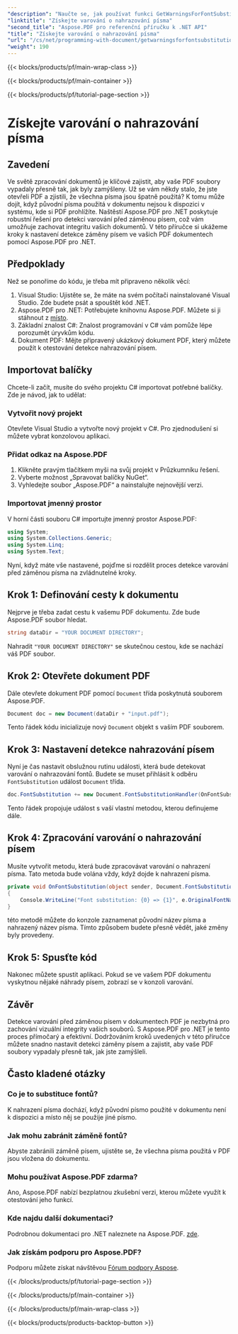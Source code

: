 ```yaml
---
"description": "Naučte se, jak používat funkci GetWarningsForFontSubstitution v knihovně Aspose.PDF pro .NET k detekci varování před nahrazením písem při otevírání dokumentu PDF."
"linktitle": "Získejte varování o nahrazování písma"
"second_title": "Aspose.PDF pro referenční příručku k .NET API"
"title": "Získejte varování o nahrazování písma"
"url": "/cs/net/programming-with-document/getwarningsforfontsubstitution/"
"weight": 190
---
```


{{< blocks/products/pf/main-wrap-class >}}

{{< blocks/products/pf/main-container >}}

{{< blocks/products/pf/tutorial-page-section >}}

# Získejte varování o nahrazování písma

## Zavedení

Ve světě zpracování dokumentů je klíčové zajistit, aby vaše PDF soubory vypadaly přesně tak, jak byly zamýšleny. Už se vám někdy stalo, že jste otevřeli PDF a zjistili, že všechna písma jsou špatně použitá? K tomu může dojít, když původní písma použitá v dokumentu nejsou k dispozici v systému, kde si PDF prohlížíte. Naštěstí Aspose.PDF pro .NET poskytuje robustní řešení pro detekci varování před záměnou písem, což vám umožňuje zachovat integritu vašich dokumentů. V této příručce si ukážeme kroky k nastavení detekce záměny písem ve vašich PDF dokumentech pomocí Aspose.PDF pro .NET.

## Předpoklady

Než se ponoříme do kódu, je třeba mít připraveno několik věcí:

1. Visual Studio: Ujistěte se, že máte na svém počítači nainstalované Visual Studio. Zde budete psát a spouštět kód .NET.
2. Aspose.PDF pro .NET: Potřebujete knihovnu Aspose.PDF. Můžete si ji stáhnout z [místo](https://releases.aspose.com/pdf/net/).
3. Základní znalost C#: Znalost programování v C# vám pomůže lépe porozumět úryvkům kódu.
4. Dokument PDF: Mějte připravený ukázkový dokument PDF, který můžete použít k otestování detekce nahrazování písem.

## Importovat balíčky

Chcete-li začít, musíte do svého projektu C# importovat potřebné balíčky. Zde je návod, jak to udělat:

### Vytvořit nový projekt

Otevřete Visual Studio a vytvořte nový projekt v C#. Pro zjednodušení si můžete vybrat konzolovou aplikaci.

### Přidat odkaz na Aspose.PDF

1. Klikněte pravým tlačítkem myši na svůj projekt v Průzkumníku řešení.
2. Vyberte možnost „Spravovat balíčky NuGet“.
3. Vyhledejte soubor „Aspose.PDF“ a nainstalujte nejnovější verzi.

### Importovat jmenný prostor

V horní části souboru C# importujte jmenný prostor Aspose.PDF:

```csharp
using System;
using System.Collections.Generic;
using System.Linq;
using System.Text;
```

Nyní, když máte vše nastavené, pojďme si rozdělit proces detekce varování před záměnou písma na zvládnutelné kroky.

## Krok 1: Definování cesty k dokumentu

Nejprve je třeba zadat cestu k vašemu PDF dokumentu. Zde bude Aspose.PDF soubor hledat.

```csharp
string dataDir = "YOUR DOCUMENT DIRECTORY";
```

Nahradit `"YOUR DOCUMENT DIRECTORY"` se skutečnou cestou, kde se nachází váš PDF soubor.

## Krok 2: Otevřete dokument PDF

Dále otevřete dokument PDF pomocí `Document` třída poskytnutá souborem Aspose.PDF.

```csharp
Document doc = new Document(dataDir + "input.pdf");
```

Tento řádek kódu inicializuje nový `Document` objekt s vaším PDF souborem.

## Krok 3: Nastavení detekce nahrazování písem

Nyní je čas nastavit obslužnou rutinu události, která bude detekovat varování o nahrazování fontů. Budete se muset přihlásit k odběru `FontSubstitution` událost `Document` třída.

```csharp
doc.FontSubstitution += new Document.FontSubstitutionHandler(OnFontSubstitution);
```

Tento řádek propojuje událost s vaší vlastní metodou, kterou definujeme dále.

## Krok 4: Zpracování varování o nahrazování písem

Musíte vytvořit metodu, která bude zpracovávat varování o nahrazení písma. Tato metoda bude volána vždy, když dojde k nahrazení písma.

```csharp
private void OnFontSubstitution(object sender, Document.FontSubstitutionEventArgs e)
{
    Console.WriteLine("Font substitution: {0} => {1}", e.OriginalFontName, e.SubstitutedFontName);
}
```

této metodě můžete do konzole zaznamenat původní název písma a nahrazený název písma. Tímto způsobem budete přesně vědět, jaké změny byly provedeny.

## Krok 5: Spusťte kód

Nakonec můžete spustit aplikaci. Pokud se ve vašem PDF dokumentu vyskytnou nějaké náhrady písem, zobrazí se v konzoli varování.

## Závěr

Detekce varování před záměnou písem v dokumentech PDF je nezbytná pro zachování vizuální integrity vašich souborů. S Aspose.PDF pro .NET je tento proces přímočarý a efektivní. Dodržováním kroků uvedených v této příručce můžete snadno nastavit detekci záměny písem a zajistit, aby vaše PDF soubory vypadaly přesně tak, jak jste zamýšleli.

## Často kladené otázky

### Co je to substituce fontů?
K nahrazení písma dochází, když původní písmo použité v dokumentu není k dispozici a místo něj se použije jiné písmo.

### Jak mohu zabránit záměně fontů?
Abyste zabránili záměně písem, ujistěte se, že všechna písma použitá v PDF jsou vložena do dokumentu.

### Mohu používat Aspose.PDF zdarma?
Ano, Aspose.PDF nabízí bezplatnou zkušební verzi, kterou můžete využít k otestování jeho funkcí.

### Kde najdu další dokumentaci?
Podrobnou dokumentaci pro .NET naleznete na Aspose.PDF. [zde](https://reference.aspose.com/pdf/net/).

### Jak získám podporu pro Aspose.PDF?
Podporu můžete získat návštěvou [Fórum podpory Aspose](https://forum.aspose.com/c/pdf/10).

{{< /blocks/products/pf/tutorial-page-section >}}

{{< /blocks/products/pf/main-container >}}

{{< /blocks/products/pf/main-wrap-class >}}

{{< blocks/products/products-backtop-button >}}